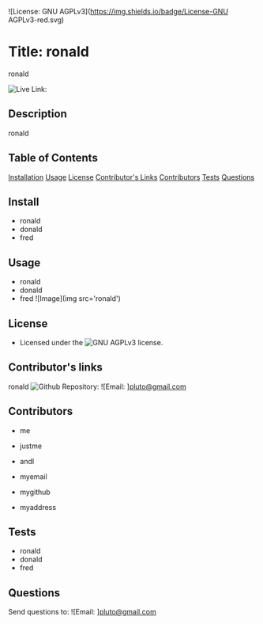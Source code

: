 ![License: GNU AGPLv3](https://img.shields.io/badge/License-GNU AGPLv3-red.svg)
# Title: ronald
ronald

![Live Link: ](ronald) 

## Description 
ronald 

## Table of Contents 
 [Installation](#installation) 
 [Usage](#usage) 
 [License](#license) 
 [Contributor's Links](#contributor's_links)
 [Contributors](#contributors) 
 [Tests](#tests) 
 [Questions](#questions) 

## Install 
* ronald 
* donald 
* fred 
## Usage 
* ronald 
* donald 
* fred 
	![Image](img src='ronald')  


## License 
* Licensed under the ![GNU AGPLv3](Pluto) license.
## Contributor's links 
ronald
![Github Repository: ](pluto)
![Email: ]<pluto@gmail.com>
## Contributors 
* me 
* justme 
* andI 

* myemail 
* mygithub 
* myaddress 
## Tests 
* ronald 
* donald 
* fred 
## Questions 
Send questions to: ![Email: ]<pluto@gmail.com>
